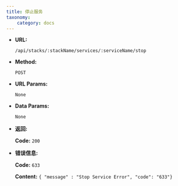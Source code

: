 ```yaml
---
title: 停止服务
taxonomy:
    category: docs
---
```


* **URL:**

    `/api/stacks/:stackName/services/:serviceName/stop`

* **Method:**

    `POST`

* **URL Params:**

    `None`

* **Data Params:**

    `None`

* **返回:**

	**Code:** `200`

* **错误信息:**

	**Code:** `633`
  	
  	**Content:** `{ "message" : "Stop Service Error", "code": "633"}`